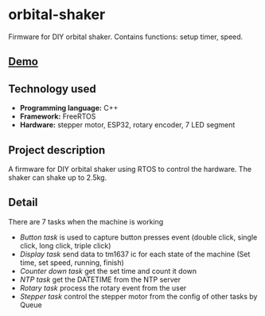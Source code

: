 # orbital-shaker
Firmware for DIY orbital shaker. Contains functions: setup timer, speed.
## [Demo](https://youtu.be/mrFu4mhjGno)

## Technology used

- **Programming language:** C++
- **Framework:** FreeRTOS
- **Hardware:** stepper motor, ESP32, rotary encoder, 7 LED segment

## Project description

A firmware for DIY orbital shaker using RTOS to control the hardware. The shaker can shake up to 2.5kg.

## Detail

There are 7 tasks when the machine is working
- *Button task* is used to capture button presses event (double click, single click, long click, triple click)
- *Display task* send data to tm1637 ic for each state of the machine (Set time, set speed, running, finish)
- *Counter down task* get the set time and count it down
- *NTP task* get the DATETIME from the NTP server
- *Rotary task* process the rotary event from the user
- *Stepper task* control the stepper motor from the config of other tasks by Queue
